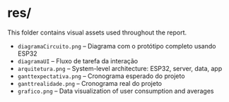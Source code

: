 # res/

This folder contains visual assets used throughout the report.

- `diagramaCircuito.png` – Diagrama com o protótipo completo usando ESP32
- `diagramaUI` – Fluxo de tarefa da interação
- `arquitetura.png` – System-level architecture: ESP32, server, data, app
- `ganttexpectativa.png` – Cronograma esperado do projeto
- `ganttrealidade.png` – Cronograma real do projeto
- `grafico.png` – Data visualization of user consumption and averages
